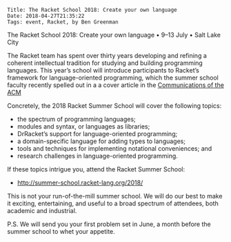     Title: The Racket School 2018: Create your own language
    Date: 2018-04-27T21:35:22
    Tags: event, Racket, by Ben Greenman

The Racket School 2018: Create your own language • 9–13 July • Salt Lake City

<!-- more -->

The Racket team has spent over thirty years developing and refining a
coherent intellectual tradition for studying and building programming
languages. This year’s school will introduce participants to Racket’s
framework for language-oriented programming, which the summer school
faculty recently spelled out in a a cover article in the
[Communications of the ACM](https://tinyurl.com/RacketCACM)

Concretely, the 2018 Racket Summer School will cover the following
topics:

- the spectrum of programming languages;
- modules and syntax, or languages as libraries;
- DrRacket’s support for language-oriented programming;
- a domain-specific language for adding types to languages;
- tools and techniques for implementing notational conveniences; and
- research challenges in language-oriented programming.

If these topics intrigue you, attend the Racket Summer School:

-   <http://summer-school.racket-lang.org/2018/>

This is not your run-of-the-mill summer school. We will do our best to
make it exciting, entertaining, and useful to a broad spectrum of
attendees, both academic and industrial.

P.S. We will send you your first problem set in June, a month before
the summer school to whet your appetite.<Paste>
